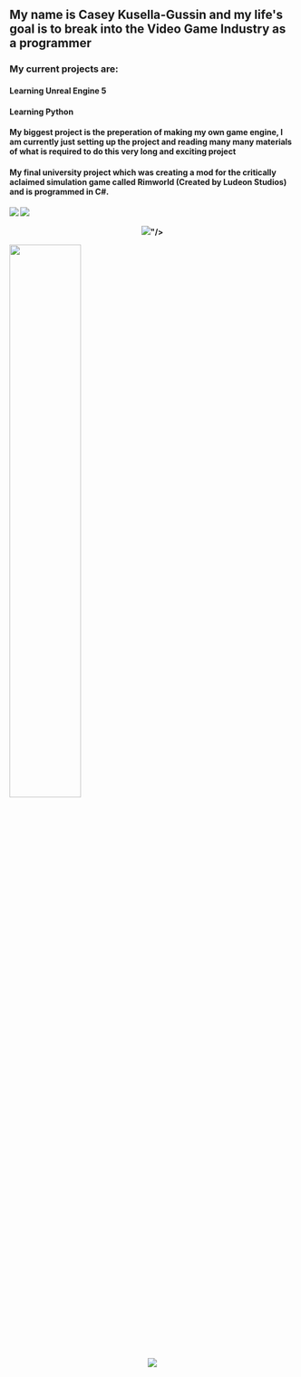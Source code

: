 <p>
	<h2 align="left">My name is Casey Kusella-Gussin and my life's goal is to break into the Video Game Industry as a programmer</h2>
	<h3>My current projects are: </h3>
	<h4>Learning Unreal Engine 5</h4>
	<h4>Learning Python</h4>
	<h4>My biggest project is the preperation of making my own game engine, I am currently just setting up the project and reading many many materials of what is 		required to do this very long and exciting project</h4>
	<h4>My final university project which was creating a mod for the critically aclaimed simulation game called Rimworld (Created by Ludeon Studios) and is 		programmed in C#.<h4>
	
</p>
<img  src="https://github-readme-stats.vercel.app/api?username=ckusellagussin&theme=github_dark&hide_border=true" />
<img  src="https://github-readme-stats.vercel.app/api/top-langs/?username=ckusellagussin&theme=github_dark&layout=compact&hide_border=true&card_width=445"/>
</p>
<p align="center">
	<img  src="https://wakatime.com/share/@ckgussin/879cf03d-149f-4756-b423-7208a82c0a0e.svg">"/></p>
	<img  src="https://wakatime.com/share/@ckgussin/e1f5b765-b2f3-4c87-860c-a9ae1e7a7611.svg" width=50% height=50%/></p>
<p align="center">
	<img  src="http://github-readme-streak-stats.herokuapp.com?user=ckgussin&theme=github-dark&date_format=j%2Fn%5B%2FY%5D&border=DDDDDD00"/>


<!---
ckusellagussin/ckusellagussin is a ✨ special ✨ repository because its `README.md` (this file) appears on your GitHub profile.
You can click the Preview link to take a look at your changes.
--->
